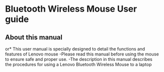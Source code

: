 # Bluetooth Wireless Mouse User guide
## About this manual
or* This user manual is specially designed to detail the functions and features of Lenovo mouse
-Please read this manual before using the mouse to ensure safe and proper use. 
-The description in this manual describes the procedures for using a Lenovo Bluetooth Wireless Mouse to a laptop </uol>

